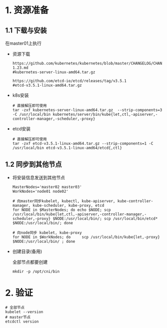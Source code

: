 # 1. 资源准备

## 1.1 下载与安装

在master01上执行

* 资源下载

  ```shell
  https://github.com/kubernetes/kubernetes/blob/master/CHANGELOG/CHANGELOG-1.23.md
  #kubernetes-server-linux-amd64.tar.gz
  
  https://github.com/etcd-io/etcd/releases/tag/v3.5.1
  #etcd-v3.5.1-linux-amd64.tar.gz
  ```

* k8s安装

  ```shell
  # 直接解压即可使用
  tar -zxf kubernetes-server-linux-amd64.tar.gz  --strip-components=3 -C /usr/local/bin kubernetes/server/bin/kube{let,ctl,-apiserver,-controller-manager,-scheduler,-proxy}
  ```

* etcd安装

  ```shell
  # 直接解压即可使用
  tar -zxf etcd-v3.5.1-linux-amd64.tar.gz --strip-components=1 -C /usr/local/bin etcd-v3.5.1-linux-amd64/etcd{,ctl}
  ```

## 1.2 同步到其他节点

* 将安装信息发送到其他节点

  ```shell
  MasterNodes='master02 master03'
  WorkNodes='node01 node02'
  
  # 向master同步kubelet, kubectl, kube-apiserver, kube-controller-manager, kube-scheduler, kube-proxy, etcd
  for NODE in $MasterNodes; do echo $NODE; scp /usr/local/bin/kube{let,ctl,-apiserver,-controller-manager,-scheduler,-proxy} $NODE:/usr/local/bin/; scp /usr/local/bin/etcd* $NODE:/usr/local/bin/; done
  
  # 向node同步 kubelet, kube-proxy
  for NODE in $WorkNodes; do     scp /usr/local/bin/kube{let,-proxy} $NODE:/usr/local/bin/ ; done
  ```

* 创建目录(备用)

  全部节点都要创建

  ```shell
  mkdir -p /opt/cni/bin
  ```

# 2. 验证

```shell
# 全部节点
kubelet --version
# master节点
etcdctl version
```



